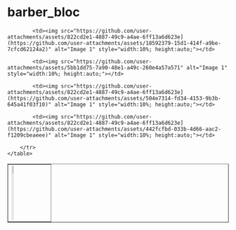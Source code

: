 # barber_bloc



<table border="1" style="width:100%; border-collapse: collapse;">
        <tr>
            <td><img src="https://github.com/user-attachments/assets/822cd2e1-4887-49c9-a4ae-6ff13a6d623e" alt="Image 1" style="width:10%; height:auto;"></td>
      
            <td><img src="https://github.com/user-attachments/assets/822cd2e1-4887-49c9-a4ae-6ff13a6d623e](https://github.com/user-attachments/assets/18592379-15d1-414f-a9be-7cfcd62124a2)" alt="Image 1" style="width:10%; height:auto;"></td>
      
            <td><img src="https://github.com/user-attachments/assets/5bb1dd75-7a90-48e1-a49c-260e4a57a571" alt="Image 1" style="width:10%; height:auto;"></td>
      
            <td><img src="https://github.com/user-attachments/assets/822cd2e1-4887-49c9-a4ae-6ff13a6d623e](https://github.com/user-attachments/assets/504e7314-fd34-4153-9b3b-645a41f03f10)" alt="Image 1" style="width:10%; height:auto;"></td>
      
            <td><img src="https://github.com/user-attachments/assets/822cd2e1-4887-49c9-a4ae-6ff13a6d623e](https://github.com/user-attachments/assets/442fcfbd-033b-4d66-aac2-f1209cbeaeee)" alt="Image 1" style="width:10%; height:auto;"></td>
      
        </tr>
    </table>
